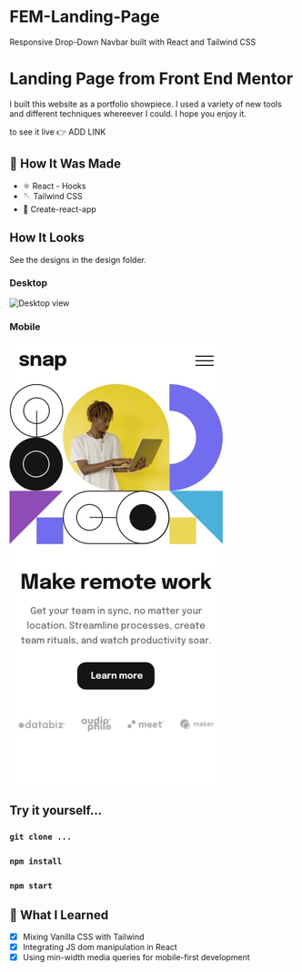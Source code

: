 # FEM-Landing-Page
Responsive Drop-Down Navbar built with React and Tailwind CSS

# Landing Page from Front End Mentor
I built this website as a portfolio showpiece. I used a variety of new tools and different techniques whereever I could. I hope you enjoy it. 

to see it live 👉 ADD LINK

## 🔧 How It Was Made
- ⚛ React - Hooks
- 🪡 Tailwind CSS
- 👾 Create-react-app

## How It Looks
See the designs in the design folder. 

### Desktop
![Desktop view](./design/acive-states.jpg)

### Mobile 
![mobile view](./design/mobile-design.jpg)

## Try it yourself...
### `git clone ...`
### `npm install`
### `npm start`


## 🧠 What I Learned
- [x] Mixing Vanilla CSS with Tailwind
- [x] Integrating JS dom manipulation in React
- [x] Using min-width media queries for mobile-first development
